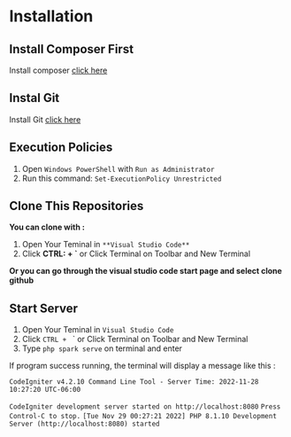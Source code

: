 # Installation 

## Install Composer First
Install composer [click here](https://getcomposer.org/)

## Instal Git
Install Git [click here](https://git-scm.com/downloads)
## Execution Policies
1. Open `Windows PowerShell` with `Run as Administrator`
2. Run this command: `Set-ExecutionPolicy Unrestricted`

## Clone This Repositories
**You can clone with :**
1. Open Your Teminal in `**Visual Studio Code**`
2. Click **CTRL: + `** or Click Terminal on Toolbar and New Terminal

**Or you can go through the visual studio code start page and select clone github**

## Start Server
1. Open Your Teminal in `Visual Studio Code`
2. Click `CTRL + ` ` or Click Terminal on Toolbar and New Terminal
3. Type `php spark serve` on terminal and enter

If program success running, the terminal will display a message like this :

`CodeIgniter v4.2.10 Command Line Tool - Server Time: 2022-11-28 10:27:20 UTC-06:00`

`CodeIgniter development server started on http://localhost:8080`
`Press Control-C to stop.`
`[Tue Nov 29 00:27:21 2022] PHP 8.1.10 Development Server (http://localhost:8080) started `